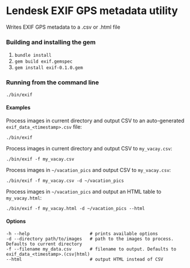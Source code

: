 # Lendesk EXIF GPS metadata utility

Writes EXIF GPS metadata to a .csv or .html file

### Building and installing the gem

1. `bundle install`
2. `gem build exif.gemspec`
3. `gem install exif-0.1.0.gem`

### Running from the command line

`./bin/exif`

#### Examples

Process images in current directory and output CSV to an auto-generated `exif_data_<timestamp>.csv` file:

```
./bin/exif
```

Process images in current directory and output CSV to `my_vacay.csv`:

```
./bin/exif -f my_vacay.csv
```

Process images in `~/vacation_pics` and output CSV to `my_vacay.csv`:

```
./bin/exif -f my_vacay.csv -d ~/vacation_pics
```

Process images in `~/vacation_pics` and output an HTML table to `my_vacay.html`:

```
./bin/exif -f my_vacay.html -d ~/vacation_pics --html
```

#### Options

```
-h --help                       # prints available options
-d --directory path/to/images   # path to the images to process. Defaults to current directory
-f --filename my_data.csv       # filename to output. Defaults to exif_data_<timestamp>.(csv|html)
--html                          # output HTML instead of CSV
```
